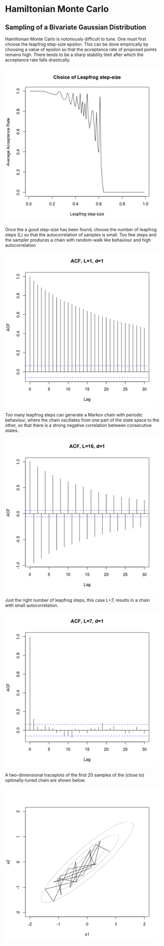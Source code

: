 # Hamiltonian Monte Carlo

## Sampling of a Bivariate Gaussian Distribution

Hamiltonian Monte Carlo is notoriously difficult to tune. One must first choose the leapfrog step-size epsilon. This can be done empirically by choosing a value of epsilon so that the acceptance rate of proposed points remains high. There tends to be a sharp stability limit after which the acceptance rate falls drastically. 

![Stability Limit of the Leapfrog Step-size](https://github.com/mckimmh/mcmc/blob/main/images/leapfrog_step_size.png)

Once the a good step-size has been found, choose the number of leapfrog steps (L) so that the autocorrelation of samples is small. Too few steps and the sampler produces a chain with random-walk like behaviour and high autocorrelation

![Autocorrelation Function when L=1](https://github.com/mckimmh/mcmc/blob/main/images/acf_L1_d1.png)

Too many leapfrog steps can generate a Markov chain with periodic behaviour, where the chain oscillates from one part of the state space to the other, so that there is a strong negative correlation between consecutive states.

![Autocorrelation Function when L=16](https://github.com/mckimmh/mcmc/blob/main/images/acf_L16_d1.png)

Just the right number of leapfrog steps, this case L=7, results in a chain with small autocorrelation.

![Autocorrelation Function when L=7](https://github.com/mckimmh/mcmc/blob/main/images/acf_L7_d1.png)

A two-dimensional traceplots of the first 20 samples of the (close to) optimally-tuned chain are shown below.

![Two-dimensional trace plot of an optimally tune Markov chain generated using HMC](https://github.com/mckimmh/mcmc/blob/main/images/trace_plot2d.png)
